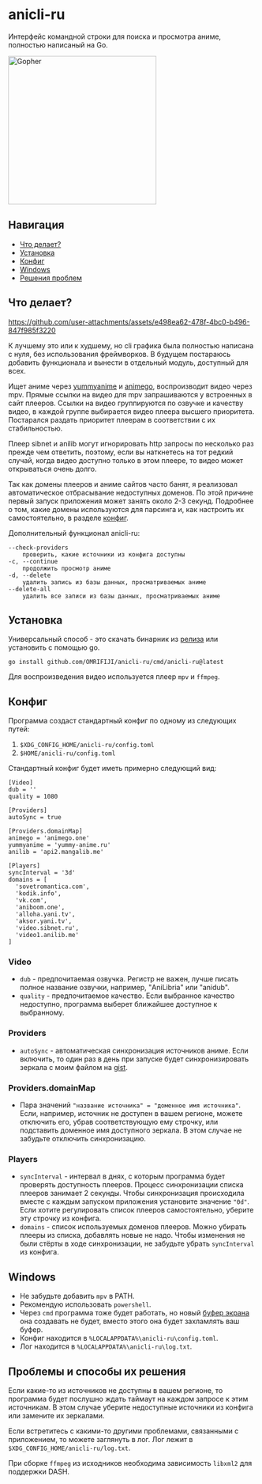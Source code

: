 # anicli-ru

Интерфейс командной строки для поиска и просмотра аниме, полностью написаный на Go.

<img src="https://go.dev/blog/gopher/header.jpg" alt="Gopher" width="300"/>

## Навигация
* [Что делает?](#что-делает)
* [Установка](#установка)
* [Конфиг](#конфиг)
* [Windows](#windows)
* [Решения проблем](#проблемы-и-способы-их-решения)

## Что делает?
https://github.com/user-attachments/assets/e498ea62-478f-4bc0-b496-847f985f3220

К лучшему это или к худшему, но cli графика была полностью написана с нуля, без использования фреймворков.
В будущем постараюсь добавить функционала и вынести в отдельный модуль, доступный для всех.

Ищет аниме через [yummyanime](https://yummy-anime.ru/) и [animego](https://animego.org/), воспроизводит видео через mpv. 
Прямые ссылки на видео для mpv запрашиваются у встроенных в сайт плееров.
Ссылки на видео группируются по озвучке и качеству видео, 
в каждой группе выбирается видео плеера высшего приоритета.
Постарался раздать приоритет плеерам в соответствии с их стабильностью.

Плеер sibnet и anilib могут игнорировать http запросы по несколько раз
прежде чем ответить, поэтому, если вы наткнетесь на тот редкий случай, когда видео 
доступно только в этом плеере, то видео может открываться очень долго.

Так как домены плееров и аниме сайтов часто банят, я реализовал автоматическое отбрасывание недоступных доменов. 
По этой причине первый запуск приложения может занять около 2-3 секунд.
Подробнее о том, какие домены используются для парсинга и, как настроить их самостоятельно, в разделе 
[конфиг](#конфиг).

Дополнительный функционал anicli-ru:
```
--check-providers
    проверить, какие источники из конфига доступны
-c, --continue
    продолжить просмотр аниме
-d, --delete
    удалить запись из базы данных, просматриваемых аниме
--delete-all
    удалить все записи из базы данных, просматриваемых аниме
```

## Установка
Универсальный способ - это скачать бинарник из [релиза](https://github.com/OMRIFIJI/anicli-ru/releases) или установить с помощью go.
```
go install github.com/OMRIFIJI/anicli-ru/cmd/anicli-ru@latest
```

Для воспроизведения видео используется плеер `mpv` и `ffmpeg`.

## Конфиг
Программа создаст стандартный конфиг по одному из следующих путей:
1. `$XDG_CONFIG_HOME/anicli-ru/config.toml`
2. `$HOME/anicli-ru/config.toml`

Стандартный конфиг будет иметь примерно следующий вид:
```
[Video]
dub = ''
quality = 1080

[Providers]
autoSync = true

[Providers.domainMap]
animego = 'animego.one'
yummyanime = 'yummy-anime.ru'
anilib = 'api2.mangalib.me'

[Players]
syncInterval = '3d'
domains = [
  'sovetromantica.com',
  'kodik.info',
  'vk.com',
  'aniboom.one',
  'alloha.yani.tv',
  'aksor.yani.tv',
  'video.sibnet.ru',
  'video1.anilib.me'
]
```

### Video

* `dub` - предпочитаемая озвучка. Регистр не важен, лучше писать полное название озвучки, например, "AniLibria" или "anidub".
* `quality` - предпочитаемое качество. Если выбранное качество недоступно, программа выберет ближайшее доступное к выбранному.

### Providers

* `autoSync` - автоматическая синхронизация источников аниме. 
Если включить, то один раз в день при запуске будет синхронизировать зеркала с моим файлом на 
[gist](https://gist.github.com/OMRIFIJI/aacb12102b3aff21c37d5273f2b76fa0).

### Providers.domainMap

* Пара значений `"название источника" = "доменное имя источника"`. 
Если, например, источник не доступен в вашем регионе, можете отключить его, убрав соответствующую ему строчку,
или подставить доменное имя доступного зеркала. В этом случае не забудьте отключить синхронизацию.

### Players
* `syncInterval` - интервал в днях, с которым программа будет проверять доступность плееров. 
Процесс синхронизации списка плееров занимает 2 секунды.
Чтобы синхронизация происходила вместе с каждым запуском приложения установите значение `"0d"`. 
Если хотите регулировать список плееров самостоятельно, уберите эту строчку из конфига.
* `domains` - список используемых доменов плееров. Можно убирать плееры из списка, 
добавлять новые не надо. Чтобы изменения не были стёрты в ходе синхронизации,
не забудьте убрать `syncInterval` из конфига.

## Windows
* Не забудьте добавить `mpv` в PATH.
* Рекомендую использовать `powershell`.
* Через `cmd` программа тоже будет работать, но новый [буфер экрана](https://learn.microsoft.com/ru-ru/windows/console/console-screen-buffers) она создавать не будет, вместо этого она будет захламлять ваш буфер.
* Конфиг находится в `%LOCALAPPDATA%\anicli-ru\config.toml`.
* Лог находится в `%LOCALAPPDATA%\anicli-ru\log.txt`.


## Проблемы и способы их решения
Если какие-то из источников не доступны в вашем регионе, то программа будет послушно ждать таймаут на
каждом запросе к этим источникам. В этом случае уберите недоступные источники из конфига
или замените их зеркалами.

Если встретитесь с какими-то другими проблемами, связанными с приложением, то можете заглянуть в лог.
Лог лежит в `$XDG_CONFIG_HOME/anicli-ru/log.txt`.

При сборке `ffmpeg` из исходников необходима зависимость `libxml2` для поддержки DASH.
